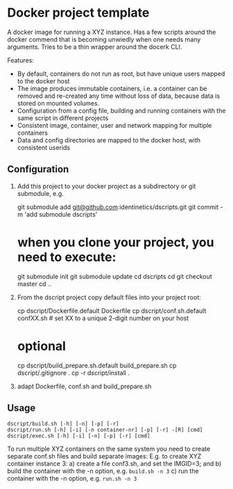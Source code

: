 # Docker project template 

A docker image for running a XYZ instance. Has a few scripts around the docker commend that
is becoming unwiedly when one needs many arguments. Tries to be a thin wrapper around the
docerk CLI.

Features:
- By default, containers do not run as root, but have unique users mapped to the docker host
- The image produces immutable containers, i.e. a container can be removed and re-created
  any time without loss of data, because data is stored on mounted volumes.
- Configuration from a config file, building and running containers with the same script in
  different projects
- Consistent image, container, user and network mapping for multiple containers
- Data and config directories are mapped to the docker host, with consistent userids

## Configuration

1. Add this project to your docker project as a subdirectory or git submodule, e.g.

    git submodule add git@github.com:identinetics/dscripts.git
    git commit -m 'add submodule dscripts'
    # when you clone your project, you need to execute:    
    git submodule init
    git submodule update
    cd dscripts
    cd git checkout master
    cd ..
    
2. From the dscript project copy default files into your project root:

    cp dscript/Dockerfile.default Dockerfile
    cp dscript/conf.sh.default confXX.sh  # set XX to a unique 2-digit number on your host
    # optional
    cp dscript/build_prepare.sh.default build_prepare.sh 
    cp dscript/.gitignore .
    cp -r dscript/install .
    
    
3. adapt Dockerfile, conf.sh and build_prepare.sh

## Usage

    dscript/build.sh [-h] [-n] [-p] [-r]
    dscript/run.sh [-h] [-i] [-n container-nr] [-p] [-r] -[R] [cmd]
    dscript/exec.sh [-h] [-i] [-n] [-p] [-r] [cmd]
    
   To run multiple XYZ containers on the same system you need to create separate 
   conf.sh files and build separate images:
   E.g. to create XYZ container instance 3:
   a) create a file conf3.sh, and set the IMGID=3; and
   b) build the container with the -n option, e.g. `build.sh -n 3`
   c) run the container with the -n option, e.g. `run.sh -n 3`
